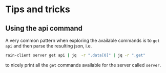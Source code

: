 # Tips and tricks

## Using the api command

A very common pattern when exploring the available commands is to `get api` and then parse the resulting json, i.e. 

```bash
rain-client server get api | jq  -r ".data[0]" | jq -r ".get"
```

to nicely print all the `get` commands available for the server called `server`. 